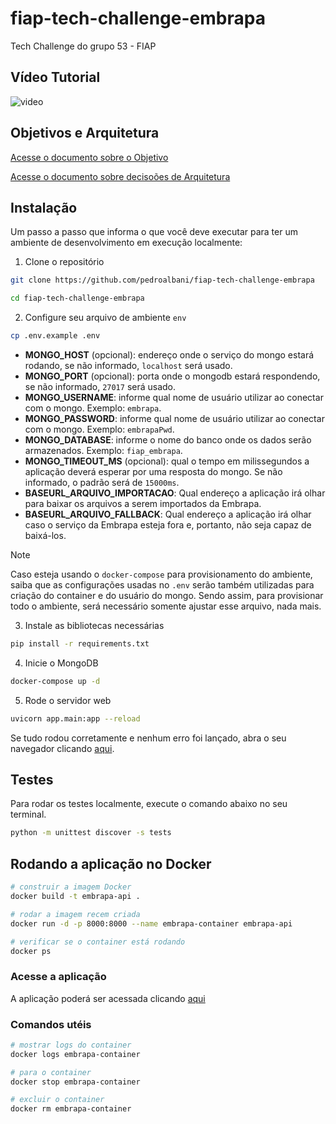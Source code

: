 # fiap-tech-challenge-embrapa
Tech Challenge do grupo 53 - FIAP

## Vídeo Tutorial

![video](https://youtu.be/YgDQRr7-vS4)

## Objetivos e Arquitetura

[Acesse o documento sobre o Objetivo](Arquitetura/Objetivo.md)

[Acesse o documento sobre decisoões de Arquitetura](Arquitetura/Arquitetura.md)

## Instalação

Um passo a passo que informa o que você deve executar para ter um ambiente de desenvolvimento em execução localmente:

1. Clone o repositório
```sh
git clone https://github.com/pedroalbani/fiap-tech-challenge-embrapa

cd fiap-tech-challenge-embrapa
```

2. Configure seu arquivo de ambiente `env`

```sh
cp .env.example .env
```

- **MONGO_HOST** (opcional): endereço onde o serviço do mongo estará rodando, se não informado, `localhost` será usado.
- **MONGO_PORT** (opcional): porta onde o mongodb estará respondendo, se não informado, `27017` será usado.
- **MONGO_USERNAME**: informe qual nome de usuário utilizar ao conectar com o mongo. Exemplo: `embrapa`.
- **MONGO_PASSWORD**: informe qual nome de usuário utilizar ao conectar com o mongo. Exemplo: `embrapaPwd`.
- **MONGO_DATABASE**: informe o nome do banco onde os dados serão armazenados. Exemplo: `fiap_embrapa`.
- **MONGO_TIMEOUT_MS** (opcional): qual o tempo em milissegundos a aplicação deverá esperar por uma resposta do mongo. Se não informado, o padrão será de `15000ms`.
- **BASEURL_ARQUIVO_IMPORTACAO**: Qual endereço a aplicação irá olhar para baixar os arquivos a serem importados da Embrapa.
- **BASEURL_ARQUIVO_FALLBACK**: Qual endereço a aplicação irá olhar caso o serviço da Embrapa esteja fora e, portanto, não seja capaz de baixá-los.

> [!NOTE]
> Caso esteja usando o `docker-compose` para provisionamento do ambiente, saiba que as configurações usadas no `.env` serão também utilizadas para criação do container e do usuário do mongo. Sendo assim, para provisionar todo o ambiente, será necessário somente ajustar esse arquivo, nada mais.

3. Instale as bibliotecas necessárias

```sh
pip install -r requirements.txt
```

4. Inicie o MongoDB

```sh
docker-compose up -d
```

5. Rode o servidor web

```sh
uvicorn app.main:app --reload
```

Se tudo rodou corretamente e nenhum erro foi lançado, abra o seu navegador clicando [aqui](http://localhost:8000/docs).

## Testes

Para rodar os testes localmente, execute o comando abaixo no seu terminal.

```sh
python -m unittest discover -s tests
```

## Rodando a aplicação no Docker

```sh
# construir a imagem Docker
docker build -t embrapa-api .

# rodar a imagem recem criada
docker run -d -p 8000:8000 --name embrapa-container embrapa-api

# verificar se o container está rodando
docker ps
```

### Acesse a aplicação
A aplicação poderá ser acessada clicando [aqui](http://localhost:8000/docs)

### Comandos utéis

```sh
# mostrar logs do container
docker logs embrapa-container

# para o container
docker stop embrapa-container

# excluir o container
docker rm embrapa-container
```
